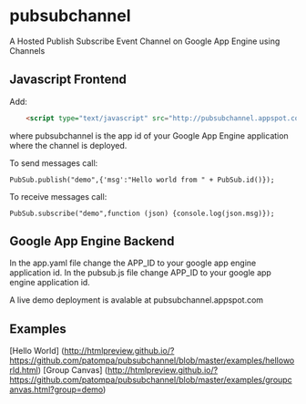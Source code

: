pubsubchannel
=============

A Hosted Publish Subscribe Event Channel on Google App Engine using Channels

Javascript Frontend
-------

Add:
```html
	<script type="text/javascript" src="http://pubsubchannel.appspot.com/"></script>
```

where pubsubchannel is the app id of your Google App Engine application where the 
channel is deployed.

To send messages call:

	PubSub.publish("demo",{'msg':"Hello world from " + PubSub.id()});

To receive messages call:

	PubSub.subscribe("demo",function (json) {console.log(json.msg)});

Google App Engine Backend
-------

In the app.yaml file change the APP_ID to your google app engine application id.
In the pubsub.js file change APP_ID to your google app engine application id.

A live demo deployment is avalable at pubsubchannel.appspot.com 

Examples
-------

[Hello World] (http://htmlpreview.github.io/?https://github.com/patompa/pubsubchannel/blob/master/examples/helloworld.html)
[Group Canvas] (http://htmlpreview.github.io/?https://github.com/patompa/pubsubchannel/blob/master/examples/groupcanvas.html?group=demo)





